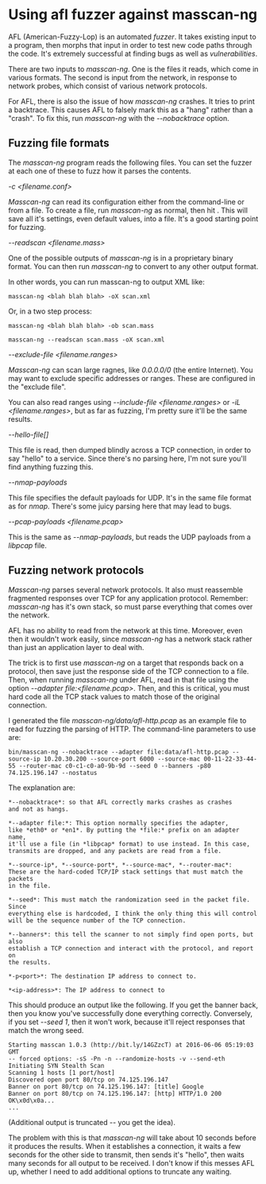 Using afl fuzzer against masscan-ng
================================

AFL (American-Fuzzy-Lop) is an automated *fuzzer*. It takes existing
input to a program, then morphs that input in order to test new 
code paths through the code. It's extremely successful at finding 
bugs as well as *vulnerabilities*.

There are two inputs to *masscan-ng*. One is the files it reads, which
come in various formats. The second is input from the network, in 
response to network probes, which consist of various network protocols.

For AFL, there is also the issue of how *masscan-ng* crashes. It tries to
print a backtrace. This causes AFL to falsely mark this as a "hang"
rather than a "crash". To fix this, run *masscan-ng* with the *--nobacktrace*
option.

## Fuzzing file formats ##

The *masscan-ng* program reads the following files. You can set the fuzzer
at each one of these to fuzz how it parses the contents.

*-c <filename.conf>*

*Masscan-ng* can read its configuration either from the command-line or from a file.
To create a file, run *masscan-ng* as normal, then hit <ctrl-c>. This will save all
it's settings, even default values, into a file. It's a good starting point for
fuzzing.

*--readscan <filename.mass>*

One of the possible outputs of *masscan-ng* is in a proprietary binary format. You
can then run *masscan-ng* to convert to any other output format.

In other words, you can run masscan-ng to output XML like:

    masscan-ng <blah blah blah> -oX scan.xml
    
Or, in a two step process:

    masscan-ng <blah blah blah> -ob scan.mass
    
    masscan-ng --readscan scan.mass -oX scan.xml
    

*--exclude-file <filename.ranges>*

*Masscan-ng* can scan large ragnes, like *0.0.0.0/0* (the entire Internet). You may
want to exclude specific addresses or ranges. These are configured in the
"exclude file".

You can also read ranges using *--include-file <filename.ranges>* or 
*-iL <filename.ranges>*, but as far as fuzzing, I'm pretty sure it'll 
be the same results.

*--hello-file[<port>] <filename>*

This file is read, then dumped blindly across a TCP connection, in order
to say "hello" to a service. Since there's no parsing here, I'm not sure
you'll find anything fuzzing this.

*--nmap-payloads <filename>*

This file specifies the default payloads for UDP. It's in the same file
format as for *nmap*. There's some juicy parsing here that may lead
to bugs.

*--pcap-payloads <filename.pcap>*

This is the same as *--nmap-payloads*, but reads the UDP payloads from
a *libpcap* file.

## Fuzzing network protocols ##

*Masscan-ng* parses several network protocols. It also must reassemble
fragmented responses over TCP for any application protocol. Remember:
*masscan-ng* has it's own stack, so must parse everything that comes
over the network.

AFL has no ability to read from the network at this time. Moreover,
even then it wouldn't work easily, since *masscan-ng* has a network stack
rather than just an application layer to deal with.

The trick is to first use *masscan-ng* on a target that responds back
on a protocol, then save just the response side of the TCP connection
to a file. Then, when running *masscan-ng* under AFL, read in that file
using the option *--adapter file:<filename.pcap>*. Then, and this is 
critical, you must hard code all the TCP stack values to match those
of the original connection.

I generated the file *masscan-ng/data/afl-http.pcap* as an example file
to read for fuzzing the parsing of HTTP. The command-line parameters
to use are:

    bin/masscan-ng --nobacktrace --adapter file:data/afl-http.pcap --source-ip 10.20.30.200 --source-port 6000 --source-mac 00-11-22-33-44-55 --router-mac c0-c1-c0-a0-9b-9d --seed 0 --banners -p80 74.125.196.147 --nostatus

The explanation are:

    *--nobacktrace*: so that AFL correctly marks crashes as crashes
    and not as hangs.
    
    *--adapter file:*: This option normally specifies the adapter,
    like *eth0* or *en1*. By putting the *file:* prefix on an adapter name,
    it'll use a file (in *libpcap* format) to use instead. In this case,
    transmits are dropped, and any packets are read from a file.
    
    *--source-ip*, *--source-port*, *--source-mac*, *--router-mac*:
    These are the hard-coded TCP/IP stack settings that must match the packets
    in the file.
    
    *--seed*: This must match the randomization seed in the packet file. Since
    everything else is hardcoded, I think the only thing this will control
    will be the sequence number of the TCP connection.
    
    *--banners*: this tell the scanner to not simply find open ports, but also
    establish a TCP connection and interact with the protocol, and report on
    the results.
    
    *-p<port>*: The destination IP address to connect to.
    
    *<ip-address>*: The IP address to connect to

This should produce an output like the following. If you get the
banner back, then you know you've successfully done everything
correctly. Conversely, if you set *--seed 1*, then it won't work,
because it'll reject responses that match the wrong seed.

    Starting masscan 1.0.3 (http://bit.ly/14GZzcT) at 2016-06-06 05:19:03 GMT
    -- forced options: -sS -Pn -n --randomize-hosts -v --send-eth
    Initiating SYN Stealth Scan
    Scanning 1 hosts [1 port/host]
    Discovered open port 80/tcp on 74.125.196.147
    Banner on port 80/tcp on 74.125.196.147: [title] Google
    Banner on port 80/tcp on 74.125.196.147: [http] HTTP/1.0 200 OK\x0d\x0a...
    ...
    
(Additional output is truncated -- you get the idea).

The problem with this is that *masscan-ng* will take about 10 seconds before it 
produces the results. When it establishes a connection, it waits a few seconds
for the other side to transmit, then sends it's "hello", then waits many
seconds for all output to be received. I don't know if this messes AFL up,
whether I need to add additional options to truncate any waiting.








